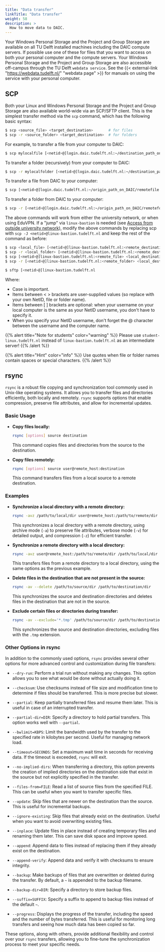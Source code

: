 ```yaml
---
title: "Data transfer"
linkTitle: "Data transfer"
weight: 58
description: >
  How to move data to DAIC.
---
```


Your Windows Personal Storage and the Project and Group Storage are available on all TU Delft installed machines including the DAIC compute servers. If possible use one of these for files that you want to access on both your personal computer and the compute servers. Your Windows Personal Storage and the Project and Group Storage are also accessible off-campus through the TU Delft `webdata service`. See the {{< external-link "https://webdata.tudelft.nl/" "webdata page" >}} for manuals on using the service with your personal computer.

## SCP

Both your Linux and Windows Personal Storage and the Project and Group Storage are also available world-wide via an SCP/SFTP client. This is the simplest transfer method via the `scp` command, which has the following basic syntax:

```bash
$ scp <source_file> <target_destination>       # for files
$ scp -r <source_folder> <target_destination>  # for folders
```

For example, to transfer a file from your computer to DAIC:

```bash
$ scp mylocalfile [<netid>@]login.daic.tudelft.nl:~/destination_path_on_DAIC/
```

To transfer a folder (recursively) from your computer to DAIC:

```bash
$ scp -r mylocalfolder [<netid>@]login.daic.tudelft.nl:~/destination_path_on_DAIC/
```

To transfer a file from DAIC to your computer:

```bash
$ scp [<netid>@]login.daic.tudelft.nl:~/origin_path_on_DAIC/remotefile ./
```

To transfer a folder from DAIC to your computer:

```bash
$ scp -r [<netid>@]login.daic.tudelft.nl:~/origin_path_on_DAIC/remotefolder ./
```

The above commands will work from either the university network, or when using EduVPN. If a "jump" via `linux-bastion` is needed (see [Access from outside university network](/docs/manual/connecting/#access-from-outside-university-network)), modify the above commands by replacing scp with `scp -J <netid>@linux-bastion.tudelft.nl` and keep the rest of the command as before:

```bash
$ scp <local_file> [<netid>@]linux-bastion.tudelft.nl:<remote_destination>
$ scp -r <local_folder> [<netid>@]linux-bastion.tudelft.nl:<remote_destination>
$ scp [<netid>@]linux-bastion.tudelft.nl:<remote_file> <local_destination> 
$ scp -r [<netid>@]linux-bastion.tudelft.nl:<remote_folder> <local_destination>

$ sftp [<netid>@]linux-bastion.tudelft.nl
```

Where:
*  Case is important.
* Items between < > brackets are user-supplied values (so replace with your own NetID, file or folder name).
* Items between [ ] brackets are optional: when your username on your local computer is the same as your NetID username, you don't have to specify it.
* When you specify your NetID username, don't forget the @ character between the username and the computer name. 


{{% alert title="Note for students" color="warning" %}}
Please use `student-linux.tudelft.nl` instead of `linux-bastion.tudelft.nl` as an intermediate server!
{{% /alert %}}

{{% alert title="Hint" color="info" %}}
Use quotes when file or folder names contain spaces or special characters. 
{{% /alert %}} 


## rsync
`rsync` is a robust file copying and synchronization tool commonly used in Unix-like operating systems. It allows you to transfer files and directories efficiently, both locally and remotely. `rsync` supports options that enable compression, preserve file attributes, and allow for incremental updates.

### Basic Usage

- **Copy files locally:**
    ```bash
    rsync [options] source destination
    ```

    This command copies files and directories from the source to the destination.

- **Copy files remotely:**
    ```bash
    rsync [options] source user@remote_host:destination
    ```

    This command transfers files from a local source to a remote destination.

### Examples

- **Synchronize a local directory with a remote directory:**
    ```bash
    rsync -avz /path/to/local/dir user@remote_host:/path/to/remote/dir
    ```

    This synchronizes a local directory with a remote directory, using archive mode (`-a`) to preserve file attributes, verbose mode (`-v`) for detailed output, and compression (`-z`) for efficient transfer.

- **Synchronize a remote directory with a local directory:**
    ```bash
    rsync -avz user@remote_host:/path/to/remote/dir /path/to/local/dir
    ```

    This transfers files from a remote directory to a local directory, using the same options as the previous example.

- **Delete files in the destination that are not present in the source:**
    ```bash
    rsync -av --delete /path/to/source/dir /path/to/destination/dir
    ```

    This synchronizes the source and destination directories and deletes files in the destination that are not in the source.

- **Exclude certain files or directories during transfer:**
    ```bash
    rsync -av --exclude='*.tmp' /path/to/source/dir /path/to/destination/dir
    ```

    This synchronizes the source and destination directories, excluding files with the `.tmp` extension.

### Other Options in rsync

In addition to the commonly used options, `rsync` provides several other options for more advanced control and customization during file transfers:

- `--dry-run`: Perform a trial run without making any changes. This option allows you to see what would be done without actually doing it.

- `--checksum`: Use checksums instead of file size and modification time to determine if files should be transferred. This is more precise but slower.

- `--partial`: Keep partially transferred files and resume them later. This is useful in case of an interrupted transfer.

- `--partial-dir=DIR`: Specify a directory to hold partial transfers. This option works well with `--partial`.

- `--bwlimit=KBPS`: Limit the bandwidth used by the transfer to the specified rate in kilobytes per second. Useful for managing network load.

- `--timeout=SECONDS`: Set a maximum wait time in seconds for receiving data. If the timeout is exceeded, `rsync` will exit.

- `--no-implied-dirs`: When transferring a directory, this option prevents the creation of implied directories on the destination side that exist in the source but not explicitly specified in the transfer.

- `--files-from=FILE`: Read a list of source files from the specified FILE. This can be useful when you want to transfer specific files.

- `--update`: Skip files that are newer on the destination than the source. This is useful for incremental backups.

- `--ignore-existing`: Skip files that already exist on the destination. Useful when you want to avoid overwriting existing files.

- `--inplace`: Update files in place instead of creating temporary files and renaming them later. This can save disk space and improve speed.

- `--append`: Append data to files instead of replacing them if they already exist on the destination.

- `--append-verify`: Append data and verify it with checksums to ensure integrity.

- `--backup`: Make backups of files that are overwritten or deleted during the transfer. By default, a `~` is appended to the backup filename.

- `--backup-dir=DIR`: Specify a directory to store backup files.

- `--suffix=SUFFIX`: Specify a suffix to append to backup files instead of the default `~`.

- `--progress`: Displays the progress of the transfer, including the speed and the number of bytes transferred. This is useful for monitoring long transfers and seeing how much data has been copied so far.

These options, along with others, provide additional flexibility and control over your `rsync` transfers, allowing you to fine-tune the synchronization process to meet your specific needs.


<!--
## see this example: 
* https://www.nhr.kit.edu/userdocs/horeka/filesystems/
* https://www.hrz.tu-darmstadt.de/hlr/nutzung_hlr/dateisysteme_hlr/index.en.jsp
-->